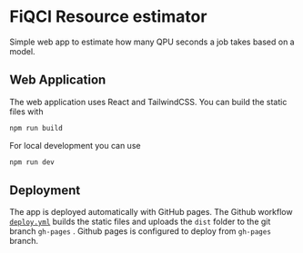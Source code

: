 # FiQCI Resource estimator

Simple web app to estimate how many QPU seconds a job takes based on a model. 

## Web Application

The web application uses React and TailwindCSS. You can build the static files with 

```bash
npm run build
```

For local development you can use

```bash
npm run dev
```

## Deployment

The app is deployed automatically with GitHub pages. The Github workflow [`deploy.yml`](./.github/workflows/deploy.yml) builds the static files and uploads the `dist` folder to the git branch `gh-pages` . Github pages is configured to deploy from `gh-pages` branch. 